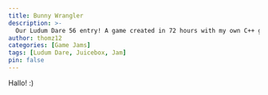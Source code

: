 ```yaml
---
title: Bunny Wrangler
description: >-
  Our Ludum Dare 56 entry! A game created in 72 hours with my own C++ game engine.
author: thomz12
categories: [Game Jams]
tags: [Ludum Dare, Juicebox, Jam]
pin: false
---
```

Hallo! :)
